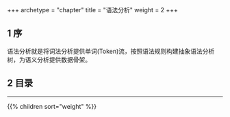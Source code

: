 +++
archetype = "chapter"
title = "语法分析"
weight = 2
+++

## 1 序
语法分析就是将词法分析提供单词(Token)流，按照语法规则构建抽象语法分析树，为语义分析提供数据骨架。

## 2 目录
<hr>
{{% children sort="weight" %}}